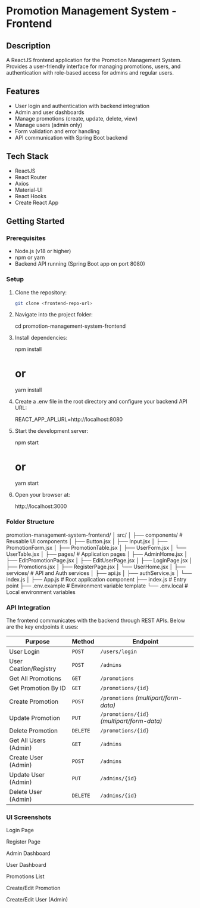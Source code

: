 # Promotion Management System - Frontend

## Description

A ReactJS frontend application for the Promotion Management System. Provides a user-friendly interface for managing promotions, users, and authentication with role-based access for admins and regular users.

## Features

- User login and authentication with backend integration
- Admin and user dashboards
- Manage promotions (create, update, delete, view)
- Manage users (admin only)
- Form validation and error handling
- API communication with Spring Boot backend

## Tech Stack

- ReactJS
- React Router
- Axios
- Material-UI
- React Hooks
- Create React App

## Getting Started

### Prerequisites

- Node.js (v18 or higher)
- npm or yarn
- Backend API running (Spring Boot app on port 8080)

### Setup

1. Clone the repository:

   ```bash
   git clone <frontend-repo-url>

   ```

2. Navigate into the project folder:

   cd promotion-management-system-frontend

3. Install dependencies:

   npm install

   # or

   yarn install

4. Create a .env file in the root directory and configure your backend API URL:

   REACT_APP_API_URL=http://localhost:8080

5. Start the development server:

   npm start

   # or

   yarn start

6. Open your browser at:

   http://localhost:3000

### Folder Structure

promotion-management-system-frontend/
│
src/
│
├── components/ # Reusable UI components
│ ├── Button.jsx
│ ├── Input.jsx
│ ├── PromotionForm.jsx
│ ├── PromotionTable.jsx
│ ├── UserForm.jsx
│ └── UserTable.jsx
│
├── pages/ # Application pages
│ ├── AdminHome.jsx
│ ├── EditPromotionPage.jsx
│ ├── EditUserPage.jsx
│ ├── LoginPage.jsx
│ ├── Promotions.jsx
│ ├── RegisterPage.jsx
│ └── UserHome.jsx
│
├── services/ # API and Auth services
│ ├── api.js
│ ├── authService.js
│ └── index.js
│
├── App.js # Root application component
├── index.js # Entry point
├── .env.example # Environment variable template
└── .env.local # Local environment variables

### API Integration

The frontend communicates with the backend through REST APIs.
Below are the key endpoints it uses:

| Purpose               | Method   | Endpoint                                   |
| --------------------- | -------- | ------------------------------------------ |
| User Login            | `POST`   | `/users/login`                             |
| User Ceation/Registry | `POST`   | `/admins`                                  |
| Get All Promotions    | `GET`    | `/promotions`                              |
| Get Promotion By ID   | `GET`    | `/promotions/{id}`                         |
| Create Promotion      | `POST`   | `/promotions` _(multipart/form-data)_      |
| Update Promotion      | `PUT`    | `/promotions/{id}` _(multipart/form-data)_ |
| Delete Promotion      | `DELETE` | `/promotions/{id}`                         |
| Get All Users (Admin) | `GET`    | `/admins`                                  |
| Create User (Admin)   | `POST`   | `/admins`                                  |
| Update User (Admin)   | `PUT`    | `/admins/{id}`                             |
| Delete User (Admin)   | `DELETE` | `/admins/{id}`                             |

### UI Screenshots

Login Page

Register Page

Admin Dashboard

User Dashboard

Promotions List

Create/Edit Promotion

Create/Edit User (Admin)
